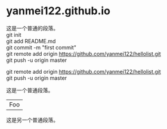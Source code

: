 # yanmei122.github.io
这是一个普通的段落。  
git init   
git add README.md   
git commit -m "first commit"   
git remote add origin https://github.com/yanmei122/hellolist.git   
git push -u origin master      
  
git remote add origin https://github.com/yanmei122/hellolist.git    
git push -u origin master

这是一个普通段落。

<table>
    <tr>
        <td>Foo</td>
    </tr>
</table>

这是另一个普通段落。
